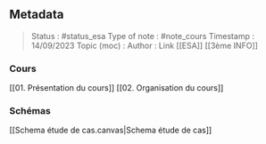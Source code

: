 ## Metadata
> Status : #status_esa
> Type of note : #note_cours
> Timestamp : 14/09/2023
> Topic (moc) :
> Author :
> Link [[ESA]] [[3ème INFO]]

### Cours
[[01. Présentation du cours]]
[[02. Organisation du cours]]

### Schémas
[[Schema étude de cas.canvas|Schema étude de cas]]
